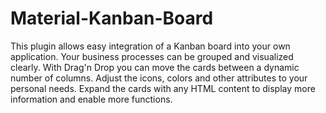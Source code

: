 # Material-Kanban-Board
This plugin allows easy integration of a Kanban board into your own application. Your business processes can be grouped and visualized clearly. With Drag'n Drop you can move the cards between a dynamic number of columns. Adjust the icons, colors and other attributes to your personal needs. Expand the cards with any HTML content to display more information and enable more functions.
